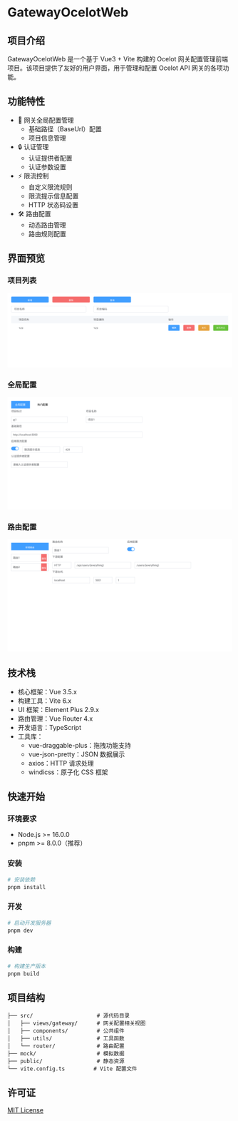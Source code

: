 # GatewayOcelotWeb

## 项目介绍

GatewayOcelotWeb 是一个基于 Vue3 + Vite 构建的 Ocelot 网关配置管理前端项目。该项目提供了友好的用户界面，用于管理和配置 Ocelot API 网关的各项功能。

## 功能特性

- 🚀 网关全局配置管理
  - 基础路径（BaseUrl）配置
  - 项目信息管理
- 🔒 认证管理
  - 认证提供者配置
  - 认证参数设置
- ⚡ 限流控制
  - 自定义限流规则
  - 限流提示信息配置
  - HTTP 状态码设置
- 🛠️ 路由配置
  - 动态路由管理
  - 路由规则配置

## 界面预览

### 项目列表

![项目列表](docs/images/project-list.png)

### 全局配置

![全局配置](docs/images/global-config.png)

### 路由配置

![路由配置](docs/images/route-config.png)

## 技术栈

- 核心框架：Vue 3.5.x
- 构建工具：Vite 6.x
- UI 框架：Element Plus 2.9.x
- 路由管理：Vue Router 4.x
- 开发语言：TypeScript
- 工具库：
  - vue-draggable-plus：拖拽功能支持
  - vue-json-pretty：JSON 数据展示
  - axios：HTTP 请求处理
  - windicss：原子化 CSS 框架

## 快速开始

### 环境要求

- Node.js >= 16.0.0
- pnpm >= 8.0.0（推荐）

### 安装

```bash
# 安装依赖
pnpm install
```

### 开发

```bash
# 启动开发服务器
pnpm dev
```

### 构建

```bash
# 构建生产版本
pnpm build
```

## 项目结构

```
├── src/                    # 源代码目录
│   ├── views/gateway/      # 网关配置相关视图
│   ├── components/         # 公共组件
│   ├── utils/              # 工具函数
│   └── router/             # 路由配置
├── mock/                   # 模拟数据
├── public/                 # 静态资源
└── vite.config.ts         # Vite 配置文件
```

## 许可证

[MIT License](LICENSE)
